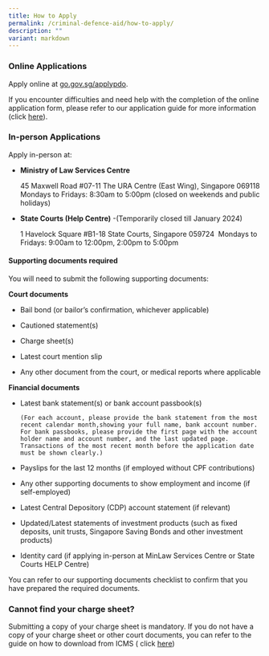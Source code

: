 ```yaml
---
title: How to Apply
permalink: /criminal-defence-aid/how-to-apply/
description: ""
variant: markdown
---
```

### Online Applications

Apply online at [go.gov.sg/applypdo](https://go.gov.sg/applypdo).

If you encounter difficulties and need help with the completion of the online application form, please refer to our application guide for more information (click [here](/files/Online%20application%20guide.pdf)).

### In-person Applications

Apply in-person at:    

* **Ministry of Law Services Centre**
     
	 45 Maxwell Road #07-11 The URA Centre (East Wing), Singapore 069118  
	 Mondays to Fridays: 8:30am to 5:00pm (closed on weekends and public  holidays)
	 
* **State Courts (Help Centre)** -(Temporarily closed till January 2024)

    1 Havelock Square #B1-18 State Courts, Singapore 059724  Mondays to Fridays: 9:00am to 12:00pm, 2:00pm to 5:00pm

#### Supporting documents required

You will need to submit the following supporting documents:

**Court documents**

*   Bail bond (or bailor’s confirmation, whichever applicable)

* Cautioned statement(s)

* Charge sheet(s)

* Latest court mention slip

*  Any other document from the court, or medical reports where applicable

**Financial documents**

* Latest bank statement(s) or bank account passbook(s)

      (For each account, please provide the bank statement from the most recent calendar month,showing your full name, bank account number. For bank passbooks, please provide the first page with the account holder name and account number, and the last updated page. Transactions of the most recent month before the application date must be shown clearly.)

* Payslips for the last 12 months (if employed without CPF contributions)

*  Any other supporting documents to show employment and income (if self-employed)

* Latest Central Depository (CDP) account statement (if relevant)

*  Updated/Latest statements of investment products (such as fixed deposits, unit trusts, Singapore Saving Bonds and other investment products)

* Identity card (if applying in-person at MinLaw Services Centre or State Courts HELP Centre)

You can refer to our supporting documents checklist to confirm that you have prepared the required documents.

### Cannot find your charge sheet?

Submitting a copy of your charge sheet is mandatory. If you do not have a copy of your charge sheet or other court documents, you can refer to the guide on how to download from ICMS ( click [here](/files/Guide%20on%20how%20to%20download%20charge%20sheet%20for%20ICMS.pdf))